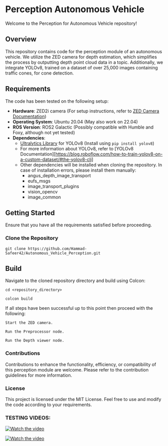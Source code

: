# Perception Autonomous Vehicle

Welcome to the Perception for Autonomous Vehicle repository!

## Overview

This repository contains code for the perception module of an autonomous vehicle. We utilize the ZED camera for depth estimation, which simplifies the process by outputting depth point cloud data in a topic. Additionally, we integrate YOLOv8, trained on a dataset of over 25,000 images containing traffic cones, for cone detection.

## Requirements

The code has been tested on the following setup:

- **Hardware**: ZED2i camera (For setup instructions, refer to [ZED Camera Documentation](#))
- **Operating System**: Ubuntu 20.04 (May also work on 22.04)
- **ROS Version**: ROS2 Galactic (Possibly compatible with Humble and Foxy, although not yet tested)
- **Dependencies**: 
  - [Ultralytics Library](https://github.com/ultralytics/yolov8) for YOLOv8 (Install using `pip install yolov8`)
  - For more information about YOLOv8, refer to [YOLOv8 Documentation][https://blog.roboflow.com/how-to-train-yolov8-on-a-custom-dataset/#the-yolov8-cli]
  - Other dependencies will be installed when cloning the repository. In case of installation errors, please install them manually:
    - angus_depth_image_transport
    - eufs_msgs
    - image_transport_plugins
    - vision_opencv
    - image_common

## Getting Started

Ensure that you have all the requirements satisfied before proceeding.

### Clone the Repository

`git clone https://github.com/Hammad-Safeer42/Autonomous_Vehicle_Perception.git`


##  Build
Navigate to the cloned repository directory and build using Colcon:


`cd <repository_directory>`

`colcon build`


If all steps have been successful up to this point then proceed with the following:


`Start the ZED camera.`

`Run the Preprocessor node.`

`Run the Depth viewer node.`

###  Contributions
Contributions to enhance the functionality, efficiency, or compatibility of this perception module are welcome. Please refer to the contribution guidelines for more information.

###  License
This project is licensed under the MIT License. Feel free to use and modify the code according to your requirements.

### TESTING VIDEOS:

[![Watch the video](https://img.youtube.com/vi/kP4jntZd6t8/0.jpg)](https://youtube.com/shorts/kP4jntZd6t8?feature=share)


[![Watch the video](https://img.youtube.com/vi/LiHm2GMEMIE/0.jpg)](https://youtu.be/LiHm2GMEMIE)



